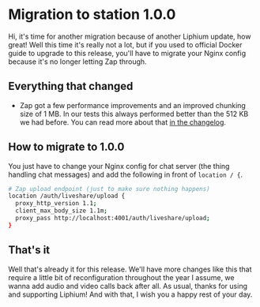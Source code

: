 # Migration to station 1.0.0

Hi, it's time for another migration because of another Liphium update, how great! Well this time it's really not a lot, but if you used to official Docker guide to upgrade to this release, you'll have to migrate your Nginx config because it's no longer letting Zap through.

## Everything that changed

- Zap got a few performance improvements and an improved chunking size of 1 MB. In our tests this always performed better than the 512 KB we had before. You can read more about that [in the changelog](https://github.com/Liphium/station/tree/main/CHANGELOG.md).

## How to migrate to 1.0.0

You just have to change your Nginx config for chat server (the thing handling chat messages) and add the following in front of `location / {`.

```sh
# Zap upload endpoint (just to make sure nothing happens)
location /auth/liveshare/upload {
  proxy_http_version 1.1;
  client_max_body_size 1.1m;
  proxy_pass http://localhost:4001/auth/liveshare/upload;
}
```

## That's it

Well that's already it for this release. We'll have more changes like this that require a little bit of reconfiguration throughout the year I assume, we wanna add audio and video calls back after all. As usual, thanks for using and supporting Liphium! And with that, I wish you a happy rest of your day.
